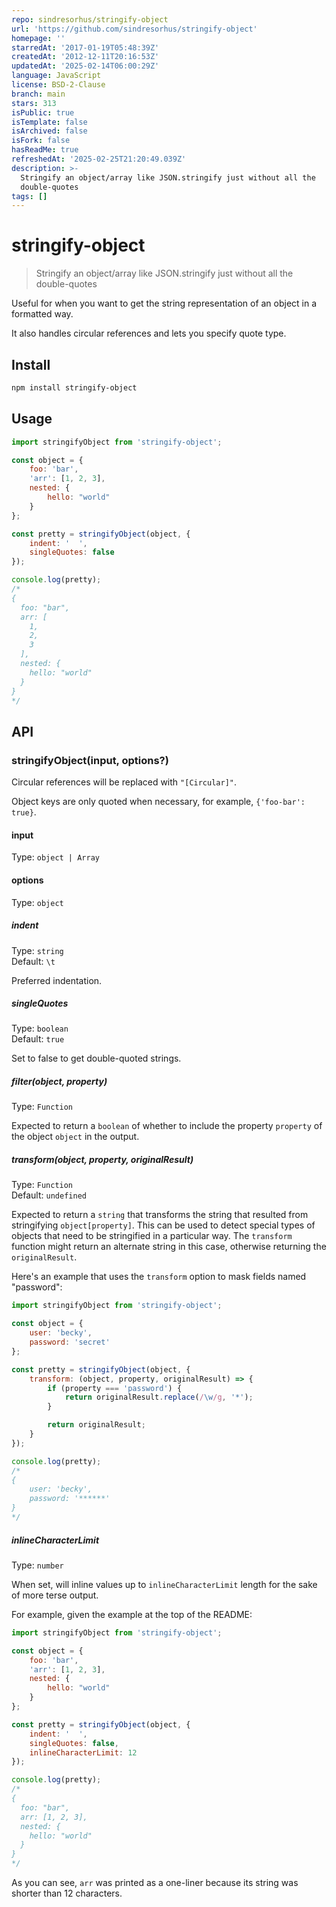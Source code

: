```yaml
---
repo: sindresorhus/stringify-object
url: 'https://github.com/sindresorhus/stringify-object'
homepage: ''
starredAt: '2017-01-19T05:48:39Z'
createdAt: '2012-12-11T20:16:53Z'
updatedAt: '2025-02-14T06:00:29Z'
language: JavaScript
license: BSD-2-Clause
branch: main
stars: 313
isPublic: true
isTemplate: false
isArchived: false
isFork: false
hasReadMe: true
refreshedAt: '2025-02-25T21:20:49.039Z'
description: >-
  Stringify an object/array like JSON.stringify just without all the
  double-quotes
tags: []
---
```


# stringify-object

> Stringify an object/array like JSON.stringify just without all the double-quotes

Useful for when you want to get the string representation of an object in a formatted way.

It also handles circular references and lets you specify quote type.

## Install

```sh
npm install stringify-object
```

## Usage

```js
import stringifyObject from 'stringify-object';

const object = {
	foo: 'bar',
	'arr': [1, 2, 3],
	nested: {
		hello: "world"
	}
};

const pretty = stringifyObject(object, {
	indent: '  ',
	singleQuotes: false
});

console.log(pretty);
/*
{
  foo: "bar",
  arr: [
    1,
    2,
    3
  ],
  nested: {
    hello: "world"
  }
}
*/
```

## API

### stringifyObject(input, options?)

Circular references will be replaced with `"[Circular]"`.

Object keys are only quoted when necessary, for example, `{'foo-bar': true}`.

#### input

Type: `object | Array`

#### options

Type: `object`

##### indent

Type: `string`\
Default: `\t`

Preferred indentation.

##### singleQuotes

Type: `boolean`\
Default: `true`

Set to false to get double-quoted strings.

##### filter(object, property)

Type: `Function`

Expected to return a `boolean` of whether to include the property `property` of the object `object` in the output.

##### transform(object, property, originalResult)

Type: `Function`\
Default: `undefined`

Expected to return a `string` that transforms the string that resulted from stringifying `object[property]`. This can be used to detect special types of objects that need to be stringified in a particular way. The `transform` function might return an alternate string in this case, otherwise returning the `originalResult`.

Here's an example that uses the `transform` option to mask fields named "password":

```js
import stringifyObject from 'stringify-object';

const object = {
	user: 'becky',
	password: 'secret'
};

const pretty = stringifyObject(object, {
	transform: (object, property, originalResult) => {
		if (property === 'password') {
			return originalResult.replace(/\w/g, '*');
		}

		return originalResult;
	}
});

console.log(pretty);
/*
{
	user: 'becky',
	password: '******'
}
*/
```

##### inlineCharacterLimit

Type: `number`

When set, will inline values up to `inlineCharacterLimit` length for the sake of more terse output.

For example, given the example at the top of the README:

```js
import stringifyObject from 'stringify-object';

const object = {
	foo: 'bar',
	'arr': [1, 2, 3],
	nested: {
		hello: "world"
	}
};

const pretty = stringifyObject(object, {
	indent: '  ',
	singleQuotes: false,
	inlineCharacterLimit: 12
});

console.log(pretty);
/*
{
  foo: "bar",
  arr: [1, 2, 3],
  nested: {
    hello: "world"
  }
}
*/
```

As you can see, `arr` was printed as a one-liner because its string was shorter than 12 characters.
